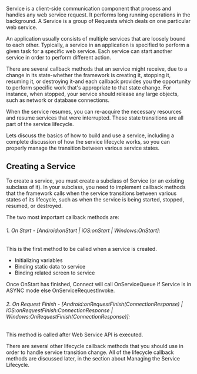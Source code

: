Service is a client-side communication component that process and handles any web service request. It performs long running operations in the background. A Service is a group of Requests which deals on one particular web service.

An application usually consists of multiple services that are loosely bound to each other. Typically, a service in an application is specified to perform a given task for a specific web service. Each service can start another service in order to perform different action. 

There are several callback methods that an service might receive, due to a change in its state-whether the framework is creating it, stopping it, resuming it, or destroying it-and each callback provides you the opportunity to perform specific work that's appropriate to that state change. For instance, when stopped, your service should release any large objects, such as network or database connections. 

When the service resumes, you can re-acquire the necessary resources and resume services that were interrupted. These state transitions are all part of the service lifecycle.

Lets discuss the basics of how to build and use a service, including a complete discussion of how the service lifecycle works, so you can properly manage the transition between various service states.

## Creating a Service
To create a service, you must create a subclass of Service (or an existing subclass of it). In your subclass, you need to implement callback methods that the framework calls when the service transitions between various states of its lifecycle, such as when the service is being started, stopped, resumed, or destroyed. 

The two most important callback methods are:

###### 1. On Start - [Android:onStart | iOS:onStart | Windows:OnStart]: 
This is the first method to be called when a service is created. 

- Initializing variables
- Binding static data to service
- Binding related screen to service

Once OnStart has finished, Connect will call OnServiceQueue if Service is in ASYNC mode else OnServiceRequestInvoke.

###### 2. On Request Finish - [Android:onRequestFinish(ConnectionResponse) | iOS:onRequestFinish:ConnectionResponse | Windows:OnRequestFinish(ConnectionResponse)]: 

This method is called after Web Service API is executed.

There are several other lifecycle callback methods that you should use in order to handle service transition change. All of the lifecycle callback methods are discussed later, in the section about Managing the Service Lifecycle.
